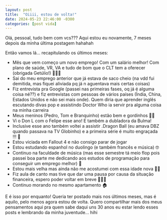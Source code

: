 ```yaml
---
layout: post
title:  "Oiiii, estou de volta!"
date: 2024-05-23 22:46:00 -0300
categories: [post vida]
---
```


Olá, pessoal, tudo bem com vcs??? Aqui estou eu novamente, 7 meses depois da minha última postagem hahahah 

Então vamos lá... recapitulando os últimos meses:

- Mês que vem começo um novo emprego! Com um salário melhor! Com plano de saúde, VR, VA e tudo de bom que o CLT tem a oferecer (obrigada Getúlio!) 👩🏻‍💻
- Sai do meu emprego anterior que já estava de saco cheio (na vdd fui demitida, mas fiquei aliviada pq já n aguentava mais certas coisas)
- Fiz entrevista pra Google (passei nas primeiras fases, oq já é alguma coisa né??) e fiz entrevistas com pessoas de vários países (Índia, China, Estados Unidos e não sei mais onde). Quem diria que aprender inglês escutando divas pop e assistindo Doctor Who ia servir pra alguma coisa na minha carreira
- Meus meninos (Pedro, Tom e Branquinho) estão bem e gordinhos 🐀💗
- Vi o Don L com o Felipe esse ano! E também a dubladora da Bulma!
- Inclusive esse ano também voltei a assistir .Dragon Ball (eu amava DBZ quando passava na TV Globinho) e a primeira série é muito engraçada !!! 🐉
- Estou viciada em Fallout 4 e não consigo parar de jogar 
- Estou estudando espanhol no duolingo (e também francês e música) 🤓
- Continuo na faculdade de música (mas esse semestre tá meio flop pois passei boa parte me dedicando aos estudos de programação para conseguir um emprego melhor) 🎹
- Estou mais velha mas ainda não me acostumei com essa idade nova 👵🏼
- Fiz aula de canto mas tive que dar uma pausa por causa da situação financeira, espero poder voltar em breve 👩🏻‍🎤
- Continuo morando no mesmo apartamento 🏠

E é isso por enquanto! Queria ter postado mais nos últimos meses, mas é aquilo, pelo menos agora estou de volta. Quero compartilhar mais dos meus pensamentos aqui pra quem sabe daqui uns 30 anos eu estar lendo esses posts e lembrando da minha juventude... hihi 